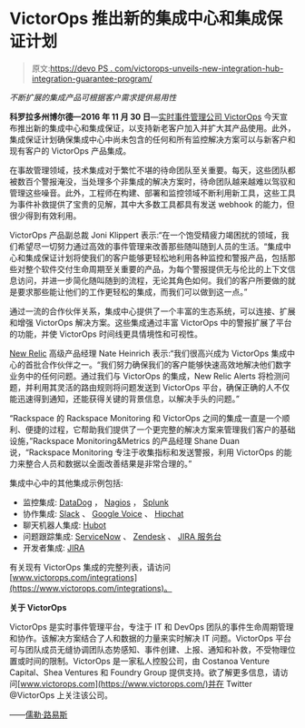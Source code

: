 # VictorOps 推出新的集成中心和集成保证计划

> 原文:[https://devo PS . com/victorops-unveils-new-integration-hub-integration-guarantee-program/](https://devops.com/victorops-unveils-new-integration-hub-integration-guarantee-program/)

*不断扩展的集成产品可根据客户需求提供易用性*

**科罗拉多州博尔德—2016 年 11 月 30 日**—[实时事件管理公司 VictorOps](https://bit.ly/1RRb8an) 今天宣布推出新的集成中心和集成保证，以支持新老客户加入并扩大其产品使用。此外，集成保证计划确保集成中心中尚未包含的任何和所有监控解决方案可以与新客户和现有客户的 VictorOps 产品集成。

在事故管理领域，技术集成对于繁忙不堪的待命团队至关重要。每天，这些团队都被数百个警报淹没，当处理多个非集成的解决方案时，待命团队越来越难以驾驭和管理这些噪音。此外，工程师在构建、部署和监控领域不断利用新工具，这些工具为事件补救提供了宝贵的见解，其中大多数工具都具有发送 webhook 的能力，但很少得到有效利用。

VictorOps 产品副总裁 Joni Klippert 表示:“在一个饱受精疲力竭困扰的领域，我们希望尽一切努力通过高效的事件管理来改善那些随叫随到人员的生活。“集成中心和集成保证计划将使我们的客户能够更轻松地利用各种监控和警报产品，包括那些对整个软件交付生命周期至关重要的产品，为每个警报提供无与伦比的上下文信息访问，并进一步简化随叫随到的流程，无论其角色如何。我们的客户所要做的就是要求那些能让他们的工作更轻松的集成，而我们可以做到这一点。”

通过一流的合作伙伴关系，集成中心提供了一个丰富的生态系统，可以连接、扩展和增强 VictorOps 解决方案。这些集成通过丰富 VictorOps 中的警报扩展了平台的功能，并使 VictorOps 时间线更具情境性和可视性。

[New Relic](https://newrelic.com/) 高级产品经理 Nate Heinrich 表示:“我们很高兴成为 VictorOps 集成中心的首批合作伙伴之一。“我们努力确保我们的客户能够快速高效地解决他们数字业务中的任何问题。通过我们与 VictorOps 的集成，New Relic Alerts 将检测问题，并利用其灵活的路由规则将问题发送到 VictorOps 平台，确保正确的人不仅能迅速得到通知，还能获得关键的背景信息，以解决手头的问题。”

“Rackspace 的 Rackspace Monitoring 和 VictorOps 之间的集成一直是一个顺利、便捷的过程，它帮助我们提供了一个更完整的解决方案来管理我们客户的基础设施，”Rackspace Monitoring&Metrics 的产品经理 Shane Duan 说，“Rackspace Monitoring 专注于收集指标和发送警报，利用 VictorOps 的能力来整合人员和数据以全面改善结果是非常合理的。”

集成中心中的其他集成示例包括:

*   监控集成: [DataDog](https://www.datadoghq.com/) ， [Nagios](https://www.nagios.org/) ， [Splunk](https://www.splunk.com/)
*   协作集成: [Slack](https://slack.com/) 、 [Google Voice](https://www.google.com/voice) 、 [Hipchat](https://www.hipchat.com/)
*   聊天机器人集成: [Hubot](https://hubot.github.com/)
*   问题跟踪集成: [ServiceNow](https://www.servicenow.com/) 、 [Zendesk](https://www.zendesk.com/) 、 [JIRA 服务台](https://www.atlassian.com/software/jira/service-desk)
*   开发者集成: [JIRA](https://www.atlassian.com/software/jira)

有关现有 VictorOps 集成的完整列表，请访问[www.victorops.com/integrations](https://www.victorops.com/integrations)。

**关于 VictorOps**

VictorOps 是实时事件管理平台，专注于 IT 和 DevOps 团队的事件生命周期管理和协作。该解决方案结合了人和数据的力量来实时解决 IT 问题。VictorOps 平台可与团队成员无缝协调团队态势感知、事件创建、上报、通知和补救，不受物理位置或时间的限制。VictorOps 是一家私人控股公司，由 Costanoa Venture Capital、Shea Ventures 和 Foundry Group 提供支持。欲了解更多信息，请访问[www.victorops.com](https://www.victorops.com/)并在 Twitter @VictorOps 上关注该公司。

——[儒勒·路易斯](https://devops.com/author/jules/)